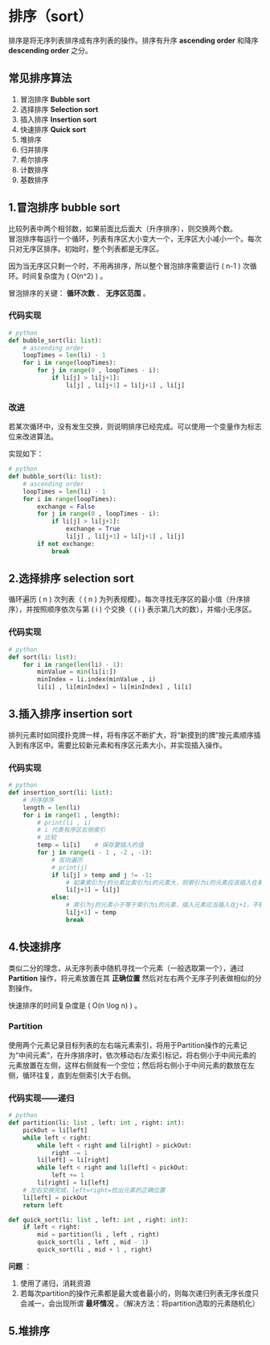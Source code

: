 # 排序（sort）

排序是将无序列表排序成有序列表的操作。排序有升序 **ascending order** 和降序 **descending order** 之分。  

## 常见排序算法

1. 冒泡排序 **Bubble sort**
2. 选择排序  **Selection sort**
3. 插入排序 **Insertion sort**
4. 快速排序 **Quick sort**
5. 堆排序
6. 归并排序
7. 希尔排序
8. 计数排序
9. 基数排序

## 1.冒泡排序 bubble sort

比较列表中两个相邻数，如果前面比后面大（升序排序），则交换两个数。  
冒泡排序每运行一个循环，列表有序区大小变大一个，无序区大小减小一个。每次只对无序区排序。初始时，整个列表都是无序区。  

因为当无序区只剩一个时，不用再排序，所以整个冒泡排序需要运行 \( n-1 \) 次循环。时间复杂度为 \( O(n^2) \) 。  

冒泡排序的关键： **循环次数** 、 **无序区范围** 。  

### 代码实现

```python
# python
def bubble_sort(li: list):
    # ascending order
    loopTimes = len(li) - 1
    for i in range(loopTimes):
        for j in range(0 , loopTimes - i):
            if li[j] > li[j+1]:
                li[j] , li[j+1] = li[j+1] , li[j]
```

### 改进

若某次循环中，没有发生交换，则说明排序已经完成。可以使用一个变量作为标志位来改进算法。  

实现如下：  
```python
# python
def bubble_sort(li: list):
    # ascending order
    loopTimes = len(li) - 1
    for i in range(loopTimes):
        exchange = False
        for j in range(0 , loopTimes - i):
            if li[j] > li[j+1]:
                exchange = True
                li[j] , li[j+1] = li[j+1] , li[j]
        if not exchange:
            break
```

## 2.选择排序 selection sort

循环遍历 \( n \) 次列表（ \( n \) 为列表规模）。每次寻找无序区的最小值（升序排序），并按照顺序依次与第 \( i \) 个交换（ \( i \) 表示第几大的数），并缩小无序区。  

### 代码实现

```python
# python
def sort(li: list):
    for i in range(len(li) - 1):
        minValue = min(li[i:])
        minIndex = li.index(minValue , i)
        li[i] , li[minIndex] = li[minIndex] , li[i]
```

## 3.插入排序 insertion sort

排列元素时如同摸扑克牌一样，将有序区不断扩大，将“新摸到的牌”按元素顺序插入到有序区中。需要比较新元素和有序区元素大小，并实现插入操作。

### 代码实现

```python
# python
def insertion_sort(li: list):
    # 升序排序
    length = len(li)
    for i in range(1 , length):
        # print(li , i)
        # i 代表有序区右侧索引
        # 比较
        temp = li[i]    # 保存要插入的值
        for j in range(i - 1 , -2 , -1):
            # 反向遍历
            # print(j)
            if li[j] > temp and j != -1:
                # 如果索引为j的元素比索引为i的元素大，则索引为i的元素应该插入在索引为j的元素前，索引为j的元素后移
                li[j+1] = li[j]
            else:
                # 索引为j的元素小于等于索引为i的元素，插入元素应当插入在j+1，不移动元素，将值插入到j+1
                li[j+1] = temp
                break
```

## 4.快速排序

类似二分的理念，从无序列表中随机寻找一个元素（一般选取第一个），通过 **Partition** 操作，将元素放置在其 **正确位置** 然后对左右两个无序子列表做相似的分割操作。  

快速排序的时间复杂度是 \( O(n \log n) \) 。  

### Partition

使用两个元素记录目标列表的左右端元素索引，将用于Partition操作的元素记为“中间元素”，在升序排序时，依次移动右/左索引标记，将右侧小于中间元素的元素放置在左侧，这样右侧就有一个空位；然后将右侧小于中间元素的数放在左侧，循环往复，直到左侧索引大于右侧。  

### 代码实现——递归

```python
# python
def partition(li: list , left: int , right: int):
    pickOut = li[left]
    while left < right:
        while left < right and li[right] > pickOut:
            right -= 1
        li[left] = li[right]
        while left < right and li[left] < pickOut:
            left += 1
        li[right] = li[left]
    # 左右交换完成，left=right=捡出元素的正确位置
    li[left] = pickOut
    return left

def quick_sort(li: list , left: int , right: int):
    if left < right:
        mid = partition(li , left , right)
        quick_sort(li , left , mid - 1)
        quick_sort(li , mid + 1 , right)
```

**问题** ：  
1. 使用了递归，消耗资源
2. 若每次partition的操作元素都是最大或者最小的，则每次递归列表无序长度只会减一，会出现所谓 **最坏情况** 。（解决方法：将partition选取的元素随机化）  

## 5.堆排序